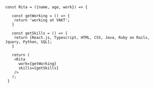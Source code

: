 ``` 
const Rita = ({name, age, work}) => {
   
   const getWorking = () => {
    return 'working at VAKT';
   }
   
   const getSkills = () => {
    return [React.js, Typescript, HTML, CSS, Java, Ruby on Rails, Jquery, Python, SQL];
   }
   
   return (
    <Rita
      work={getWorking}
      skills={getSkills}
    />
   );
 }
 ```


<!--
**ritchaves/ritchaves** is a ✨ _special_ ✨ repository because its `README.md` (this file) appears on your GitHub profile.

Here are some ideas to get you started:

- 🔭 I’m currently working on ...
- 🌱 I’m currently learning ...
- 👯 I’m looking to collaborate on ...
- 🤔 I’m looking for help with ...
- 💬 Ask me about ...
- 📫 How to reach me: ...
- 😄 Pronouns: ...
- ⚡ Fun fact: ...
-->
